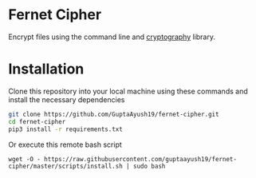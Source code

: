 # Fernet Cipher
Encrypt files using the command line and [cryptography](https://pypi.org/project/cryptography/) library.

# Installation
Clone this repository into your local machine using these commands and install the necessary dependencies
```bash
git clone https://github.com/GuptaAyush19/fernet-cipher.git
cd fernet-cipher
pip3 install -r requirements.txt
```
Or execute this remote bash script
```
wget -O - https://raw.githubusercontent.com/guptaayush19/fernet-cipher/master/scripts/install.sh | sudo bash
```